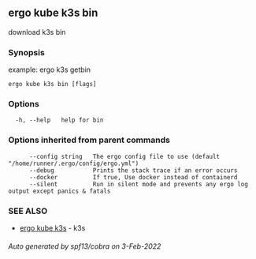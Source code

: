 ## ergo kube k3s bin

download k3s bin

### Synopsis

example: ergo k3s getbin 

```
ergo kube k3s bin [flags]
```

### Options

```
  -h, --help   help for bin
```

### Options inherited from parent commands

```
      --config string   The ergo config file to use (default "/home/runner/.ergo/config/ergo.yml")
      --debug           Prints the stack trace if an error occurs
      --docker          If true, Use docker instead of containerd
      --silent          Run in silent mode and prevents any ergo log output except panics & fatals
```

### SEE ALSO

* [ergo kube k3s](ergo_kube_k3s.md)	 - k3s

###### Auto generated by spf13/cobra on 3-Feb-2022
